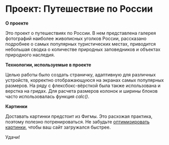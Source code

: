 # Проект: Путешествие по России



**О проекте**

Это проект о путешествиях по России.
В нем представлена галерея фотографий наиболее живописных уголков России, рассказано подробнее о
самых популярных туристических местах, приводится небольшая сводка о количестве природных заповедников
и объектах природного наследия.

**Технологии, используемые в проекте**

Целью работы было создать страничку, адаптивную для различных устройств, корректно отображающуюся
на экранах самых популярных размеров.
На ряду с флексбокс-вёрсткой была также использована и верстка на гридах.
Для расчета размеров колонок и ширины блоков часто использовалась функция _calc()_.


**Картинки**

Доставать картинки предстоит из Фигмы. Это расхожая практика, поэтому полезно потренироваться.
Не забудьте [оптимизировать картинки](https://tinypng.com/), чтобы ваш сайт загружался быстрее.

Удачи!
